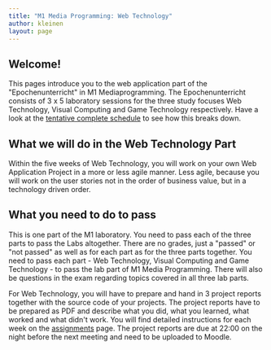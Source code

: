 ```yaml
---
title: "M1 Media Programming: Web Technology"
author: kleinen
layout: page
---
```


## Welcome!

This pages introduce you to the web application part of the "Epochenunterricht" in M1 Mediaprogramming.
The Epochenunterricht consists of 3 x 5 laboratory sessions for the three study focuses Web Technology,
Visual Computing and Game Technology respectively. Have a look at the [tentative complete schedule](complete-schedule) to
see how this breaks down.

## What we will do in the Web Technology Part

Within the five weeks of Web Technology, you will work on your own Web Application Project in a more or less
agile manner. Less agile, because you will work on the user stories not in the order of business value, but
in a technology driven order.

## What you need to do to pass

This is one part of the M1 laboratory. You need to pass each of the three parts to pass the Labs altogether. There are no grades,
just a "passed" or "not passed" as well as for each part as for the three parts together. You need to pass
each part - Web Technology, Visual Computing and Game Technology - to pass the lab part of M1 Media Programming.
There will also be questions in the exam regarding topics covered in all three lab parts.

For Web Technology, you will have to prepare and hand in 3 project reports together with the source code of
your projects. The project reports have to be prepared as PDF and describe what you did, what you learned, what worked and
what didn't work. You will find detailed instructions for each week on the [assignments](assignments) page.
The project reports are due at 22:00 on the night before the next meeting and need to be uploaded to Moodle.
